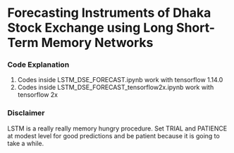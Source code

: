 # Forecasting Instruments of Dhaka Stock Exchange using Long Short-Term Memory Networks

### Code Explanation
1. Codes inside LSTM_DSE_FORECAST.ipynb work with tensorflow 1.14.0
2. Codes inside LSTM_DSE_FORECAST_tensorflow2x.ipynb work with tensorflow 2x

### Disclaimer
LSTM is a really really memory hungry procedure. Set TRIAL and PATIENCE at modest level for good predictions and be patient because it is going to take a while. 